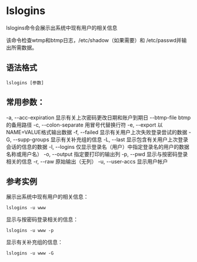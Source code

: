 lslogins
===

lslogins命令会展示出系统中现有用户的相关信息

该命令检查wtmp和btmp日志，/etc/shadow（如果需要）和 /etc/passwd并输出所需数据。

## 语法格式

```shell
lslogins [参数] 
```

## 常用参数： 

-a, --acc-expiration 显示有关上次密码更改日期和账户到期日 
--btmp-file btmp的备用路径 
-c, --colon-separate 用冒号代替换行符 
-e, --export 以NAME=VALUE格式输出数据 
-f, --failed 显示有关用户上次失败登录尝试的数据 
-G, --supp-groups 显示有关补充组的信息 
-L, --last 显示包含有关用户上次登录会话的信息的数据 
-l, --logins 仅显示登录名（用户）中指定登录名的用户的数据名称或用户名） 
-o, --output 指定要打印的输出列 
-p, --pwd 显示与按密码登录相关的信息 
-r, --raw 原始输出（无列） 
-u, --user-accs 显示用户帐户 

## 参考实例 

展示出系统中现有用户的相关信息：

```shell
lslogins -u www
```

显示与按密码登录相关的信息：

```shell
lslogins -u www -p 
```

显示有关补充组的信息：

```shell
lslogins -u www -G
```